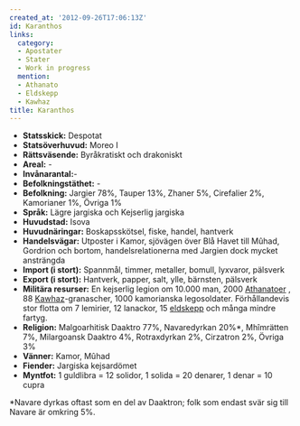 ```yaml
---
created_at: '2012-09-26T17:06:13Z'
id: Karanthos
links:
  category:
  - Apostater
  - Stater
  - Work in progress
  mention:
  - Athanato
  - Eldskepp
  - Kawhaz
title: Karanthos
---
```


-   **Statsskick:** Despotat
-   **Statsöverhuvud:** Moreo I
-   **Rättsväsende:** Byråkratiskt och drakoniskt
-   **Areal:** -
-   **Invånarantal:**-
-   **Befolkningstäthet:** -
-   **Befolkning:** Jargier 78%, Tauper 13%, Zhaner 5%, Cirefalier 2%, Kamorianer 1%, Övriga 1%
-   **Språk:** Lägre jargiska och Kejserlig jargiska
-   **Huvudstad:** Isova
-   **Huvudnäringar:** Boskapsskötsel, fiske, handel, hantverk
-   **Handelsvägar:** Utposter i Kamor, sjövägen över Blå Havet till Mûhad, Gordrion och bortom,
    handelsrelationerna med Jargien dock mycket ansträngda
-   **Import (i stort):** Spannmål, timmer, metaller, bomull, lyxvaror, pälsverk
-   **Export (i stort):** Hantverk, papper, salt, ylle, bärnsten, pälsverk
-   **Militära resurser:** En kejserlig legion om 10.000 man, 2000 [Athanatoer] , 88
    [Kawhaz]-granascher, 1000 kamorianska legosoldater. Förhållandevis stor flotta om 7 lemirier, 12
    lanackor, 15 [eldskepp] och många mindre fartyg.
-   **Religion:** Malgoarhitisk Daaktro 77%, Navaredyrkan 20%\*, Mhîmrätten 7%, Milargoansk Daaktro
    4%, Rotraxdyrkan 2%, Cirzatron 2%, Övriga 3%
-   **Vänner:** Kamor, Mûhad
-   **Fiender:** Jargiska kejsardömet
-   **Myntfot:** 1 guldlibra = 12 solidor, 1 solida = 20 denarer, 1 denar = 10 cupra

\*Navare dyrkas oftast som en del av Daaktron; folk som endast svär sig till Navare är omkring 5%.

  [Athanatoer]: Athanato
  [Kawhaz]: Kawhaz
  [eldskepp]: Eldskepp